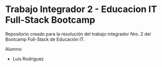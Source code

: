 # Trabajo Integrador 2 - Educacion IT Full-Stack Bootcamp

Repositorio creado para la resolución del trabajo integrador Nro. 2 del Bootcamp Full-Stack de Educación IT.

Alumno:
  - Luis Rodriguez
